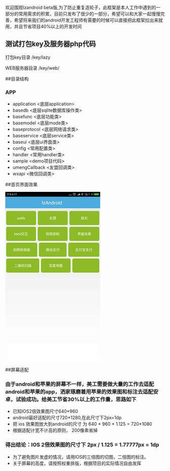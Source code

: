 欢迎围观lzandroid beta版,为了防止重复造轮子，此框架是本人工作中遇到的一部分的常用需求的积累，目前只发布了很少的一部分，希望可以和大家一起慢慢完善，希望将来我们的android开发工程师有需要的时候可以直接把此框架拉出来就用，并且节省项目40%以上的开发时间

## 测试打包key及服务器php代码

打包key目录   /key/lazy

WEB服务器目录 /key/web/


##目录结构

### APP
*  application   <底层application>
*  basedb        <底层sqlite数据库操作类>
*  basefunc      <底层功能类>
*  basemodel     <底层mode类>
*  baseprotocol  <底层网络请求类>
*  baseservice   <底层service类>
*  baseui        <底层ui界面类>
*  config        <常用配置类>
*  handler       <常用handler类>
*  sample        <demo项目代码>
*  umengCallback <友盟回调类>
*  wxapi         <微信回调类>


##首页界面效果



![image](https://raw.githubusercontent.com/mankind-evolve/lzandroid/master/key/web/showpic/0.png)




##屏幕适配


### 由于android和苹果的屏幕不一样，美工需要做大量的工作去适配android和苹果的app，洒家琢磨着用苹果的效果图和标注去适配安卓，试验成功。给美工节省30%以上的工作量，思路如下
* 已知IOS2倍效果图尺寸640*960
* android最好适配的尺寸720*1280,在此尺寸下2px=1dp
* 把 ios 效果图放大到android的尺寸  为    640 * 960 * 1.125 = 720*1080
* 根据适配计宽不计高的原则， 200像素省掉

### 得出结论：IOS 2倍效果图的尺寸下    2px / 1.125 = 1.77777px  = 1dp
* 为了避免图片发虚的情况，请用IOS的三倍图的切图，二倍图的标注。
* 关于屏幕的高度，请按照权重排版，根据项目的实际情况自由发挥









